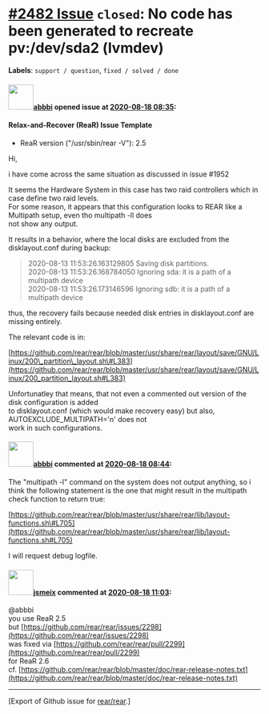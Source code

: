 [\#2482 Issue](https://github.com/rear/rear/issues/2482) `closed`: No code has been generated to recreate pv:/dev/sda2 (lvmdev)
===============================================================================================================================

**Labels**: `support / question`, `fixed / solved / done`

#### <img src="https://avatars.githubusercontent.com/u/3919561?u=473291dd3dbd58fd0af45714935992a3d416aa6e&v=4" width="50">[abbbi](https://github.com/abbbi) opened issue at [2020-08-18 08:35](https://github.com/rear/rear/issues/2482):

#### Relax-and-Recover (ReaR) Issue Template

-   ReaR version ("/usr/sbin/rear -V"): 2.5

Hi,

i have come across the same situation as discussed in issue \#1952

It seems the Hardware System in this case has two raid controllers which
in case define two raid levels.  
For some reason, it appears that this configuration looks to REAR like a
Multipath setup, even tho multipath -ll does  
not show any output.

It results in a behavior, where the local disks are excluded from the
disklayout.conf during backup:

> 2020-08-13 11:53:26.163129805 Saving disk partitions.  
> 2020-08-13 11:53:26.168784050 Ignoring sda: it is a path of a
> multipath device  
> 2020-08-13 11:53:26.173146596 Ignoring sdb: it is a path of a
> multipath device

thus, the recovery fails because needed disk entries in disklayout.conf
are missing entirely.

The relevant code is in:

[https://github.com/rear/rear/blob/master/usr/share/rear/layout/save/GNU/Linux/200\_partition\_layout.sh\#L383](https://github.com/rear/rear/blob/master/usr/share/rear/layout/save/GNU/Linux/200_partition_layout.sh#L383)

Unfortunatley that means, that not even a commented out version of the
disk configuration is added  
to disklayout.conf (which would make recovery easy) but also,
AUTOEXCLUDE\_MULTIPATH='n' does not  
work in such configurations.

#### <img src="https://avatars.githubusercontent.com/u/3919561?u=473291dd3dbd58fd0af45714935992a3d416aa6e&v=4" width="50">[abbbi](https://github.com/abbbi) commented at [2020-08-18 08:44](https://github.com/rear/rear/issues/2482#issuecomment-675347075):

The "multipath -l" command on the system does not output anything, so i
think the following statement is the one that might result in the
multipath check function to return true:

[https://github.com/rear/rear/blob/master/usr/share/rear/lib/layout-functions.sh\#L705](https://github.com/rear/rear/blob/master/usr/share/rear/lib/layout-functions.sh#L705)

I will request debug logfile.

#### <img src="https://avatars.githubusercontent.com/u/1788608?u=925fc54e2ce01551392622446ece427f51e2f0ce&v=4" width="50">[jsmeix](https://github.com/jsmeix) commented at [2020-08-18 11:03](https://github.com/rear/rear/issues/2482#issuecomment-675412722):

@abbbi  
you use ReaR 2.5  
but
[https://github.com/rear/rear/issues/2298](https://github.com/rear/rear/issues/2298)  
was fixed via
[https://github.com/rear/rear/pull/2299](https://github.com/rear/rear/pull/2299)  
for ReaR 2.6  
cf.
[https://github.com/rear/rear/blob/master/doc/rear-release-notes.txt](https://github.com/rear/rear/blob/master/doc/rear-release-notes.txt)

------------------------------------------------------------------------

\[Export of Github issue for
[rear/rear](https://github.com/rear/rear).\]
